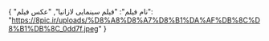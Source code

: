 {
  "نام فیلم": "فیلم سینمایی لازانیا",
  "عکس فیلم": "https://8pic.ir/uploads/%D8%A8%D8%A7%D8%B1%DA%AF%DB%8C%D8%B1%DB%8C_0dd7f.jpeg"
}
